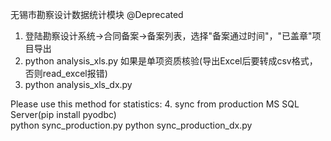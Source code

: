 无锡市勘察设计数据统计模块
@Deprecated
1. 登陆勘察设计系统->合同备案->备案列表，选择"备案通过时间"，"已盖章"项目导出
2. python analysis_xls.py
如果是单项资质核验(导出Excel后要转成csv格式，否则read_excel报错)
3. python analysis_xls_dx.py


Please use this method for statistics:
4. sync from production MS SQL Server(pip install pyodbc)    
python sync_production.py
python sync_production_dx.py